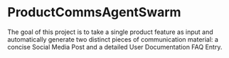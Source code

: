 # ProductCommsAgentSwarm
The goal of this project is to take a single product feature as input and automatically generate two distinct pieces of communication material: a concise Social Media Post and a detailed User Documentation FAQ Entry.
